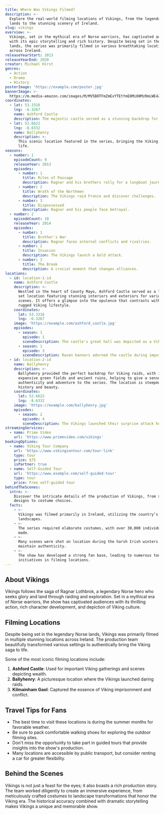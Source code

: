 ```yaml
---
title: Where Was Vikings Filmed?
description: >-
  Explore the real-world filming locations of Vikings, from the legendary Norse
  lands to the stunning scenery of Ireland.
slug: vikings
overview: >-
  Vikings, set in the mythical era of Norse warriors, has captivated audiences
  with its epic storytelling and rich history. Despite being set in the Nordic
  lands, the series was primarily filmed in various breathtaking locations
  across Ireland.
releaseYearStart: 2013
releaseYearEnd: 2020
creator: Michael Hirst
genres:
  - Action
  - Drama
  - History
posterImage: 'https://example.com/poster.jpg'
bannerImage: >-
  https://m.media-amazon.com/images/M/MV5BOTFmZmExYTEtYmE0Mi00MzRmLWE4ZDYtOThiNzNlOTIyODljXkEyXkFqcGc@._V1_SX300.jpg
coordinates:
  - lat: 53.3316
    lng: -6.3267
    name: Ashford Castle
    description: The majestic castle served as a stunning backdrop for several key scenes.
  - lat: 52.6622
    lng: -8.6332
    name: Ballyhenry
    description: >-
      This scenic location featured in the series, bringing the Viking saga to
      life.
seasons:
  - number: 1
    episodeCount: 9
    releaseYear: 2013
    episodes:
      - number: 1
        title: Rites of Passage
        description: Ragnar and his brothers rally for a longboat journey.
      - number: 2
        title: Wrath of the Northmen
        description: The Vikings raid France and discover challenges.
      - number: 3
        title: Dispossessed
        description: Ragnar and his people face betrayal.
  - number: 2
    episodeCount: 10
    releaseYear: 2014
    episodes:
      - number: 1
        title: Brother's War
        description: Ragnar faces internal conflicts and rivalries.
      - number: 2
        title: Invasion
        description: The Vikings launch a bold attack.
      - number: 3
        title: The Break
        description: A crucial moment that changes alliances.
locations:
  - id: location-1-id
    name: Ashford Castle
    description: >-
      Nestled in the heart of County Mayo, Ashford Castle served as a luxurious
      set location featuring stunning interiors and exteriors for various Viking
      scenes. It offers a glimpse into the opulence that contrasts with the
      rugged Viking lifestyle.
    coordinates:
      lat: 53.3316
      lng: -6.3267
    image: 'https://example.com/ashford_castle.jpg'
    episodes:
      - season: 1
        episode: 1
        sceneDescription: The castle's great hall was depicted as a Viking meeting place.
      - season: 1
        episode: 3
        sceneDescription: Raven banners adorned the castle during important gatherings.
  - id: location-2-id
    name: Ballyhenry
    description: >-
      Ballyhenry provided the perfect backdrop for Viking raids, with its
      expansive green fields and ancient ruins, helping to give a sense of
      authenticity and adventure to the series. The location is steeped in
      history and beauty.
    coordinates:
      lat: 52.6622
      lng: -8.6332
    image: 'https://example.com/ballyhenry.jpg'
    episodes:
      - season: 2
        episode: 4
        sceneDescription: The Vikings launched their surprise attack here.
streamingServices:
  - name: Prime Video
    url: 'https://www.primevideo.com/vikings'
bookingOptions:
  - name: Viking Tour Company
    url: 'https://www.vikingsontour.com/tour-link'
    type: tour
    price: $75
    isPartner: true
  - name: Self-Guided Tour
    url: 'https://www.example.com/self-guided-tour'
    type: tour
    price: Free self-guided tour
behindTheScenes:
  intro: >-
    Discover the intricate details of the production of Vikings, from set
    designs to costume choices.
  facts:
    - >-
      Vikings was filmed primarily in Ireland, utilizing the country’s lush
      landscapes.
    - >-
      The series required elaborate costumes, with over 30,000 individual pieces
      made.
    - >-
      Many scenes were shot on location during the harsh Irish winters to
      maintain authenticity.
    - >-
      The show has developed a strong fan base, leading to numerous tourism
      initiatives in filming locations.
---
```


## About Vikings

Vikings follows the saga of Ragnar Lothbrok, a legendary Norse hero who seeks glory and land through raiding and exploration. Set in a mythical era of Norse warriors, the show has captivated audiences with its thrilling action, rich character development, and depiction of Viking culture.

## Filming Locations

Despite being set in the legendary Norse lands, Vikings was primarily filmed in multiple stunning locations across Ireland. The production team beautifully transformed various settings to authentically bring the Viking saga to life.

Some of the most iconic filming locations include:

1. **Ashford Castle**: Used for important Viking gatherings and scenes depicting wealth.
2. **Ballyhenry**: A picturesque location where the Vikings launched daring raids.
3. **Kilmainham Gaol**: Captured the essence of Viking imprisonment and conflict.

## Travel Tips for Fans

- The best time to visit these locations is during the summer months for favorable weather.
- Be sure to pack comfortable walking shoes for exploring the outdoor filming sites.
- Don't miss the opportunity to take part in guided tours that provide insights into the show's production.
- Many locations are accessible by public transport, but consider renting a car for greater flexibility.

## Behind the Scenes

Vikings is not just a feast for the eyes; it also boasts a rich production story. The team worked diligently to create an immersive experience, from meticulously crafted costumes to landscape transformations that honor the Viking era. The historical accuracy combined with dramatic storytelling makes Vikings a unique and memorable show.
